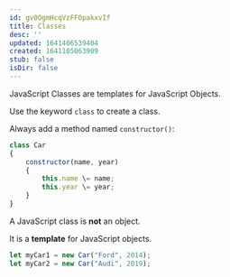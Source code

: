 ```yaml
---
id: gv0OgmHcqVzFFOpakxvIf
title: Classes
desc: ''
updated: 1641406539404
created: 1641105063909
stub: false
isDir: false
---
```


JavaScript Classes are templates for JavaScript Objects.

Use the keyword `class` to create a class.

Always add a method named `constructor()`:

```js
class Car 
{  
	constructor(name, year) 
	{  
		this.name \= name;  
		this.year \= year;  
	}  
}
```

A JavaScript class is **not** an object.

It is a **template** for JavaScript objects.

```js
let myCar1 = new Car("Ford", 2014);  
let myCar2 = new Car("Audi", 2019);
```

